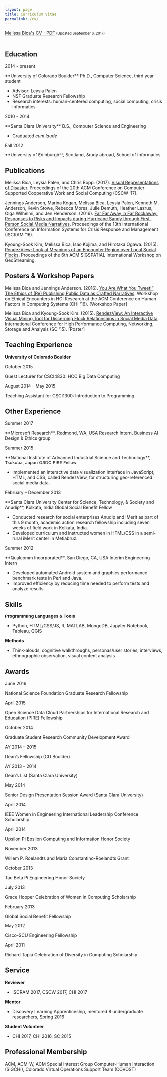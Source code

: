 ```yaml
---
layout: page
title: Curriculum Vitae
permalink: /cv/
---
```


<div><a href="/assets/files/MelissaBicaCV.pdf" target="_blank" style="display:inline;">Melissa Bica's CV - PDF</a>
<p style="font-size: 0.8em;display:inline;">(Updated September 6, 2017)</p>
</div>
<br>



## Education  
<p class="alignright">2014 - present</p>
**University of Colorado Boulder**  Ph.D., Computer Science, third year student  

* Advisor: Leysia Palen
* NSF Graduate Research Fellowship
* Research interests: human-centered computing, social computing, crisis informatics

<p class="alignright">2010 - 2014</p>
**Santa Clara University**  B.S., Computer Science and Engineering

* Graduated *cum laude*

<p class="alignright">Fall 2012</p>
**University of Edinburgh**, Scotland, Study abroad, School of Informatics



## Publications

<p class="hangingindent">Melissa Bica, Leysia Palen, and Chris Bopp. (2017). <a href="http://dl.acm.org/authorize?N21352" target="_blank" class="papertitle">Visual Representations of Disaster</a>. <span class="proceedings">Proceedings of the 20th ACM Conference on Computer Supported Cooperative Work and Social Computing </span>(CSCW ‘17).</p>

<p class="hangingindent">Jennings Anderson, Marina Kogan, Melissa Bica, Leysia Palen, Kenneth M. Anderson, Kevin Stowe, Rebecca Morss, Julie Demuth, Heather Lazrus, Olga Wilhelmi, and Jen Henderson. (2016). <a href="http://idl.iscram.org/files/jenningsanderson/2016/1388_JenningsAnderson_etal2016.pdf" target="_blank" class="papertitle"> Far Far Away in Far Rockaway: Responses to Risks and Impacts during Hurricane Sandy through First-Person Social Media Narratives</a>. <span class="proceedings">Proceedings of the 13th International Conference on Information Systems for Crisis Response and Management </span>(ISCRAM ‘16).</p>

<p class="hangingindent">Kyoung-Sook Kim, Melissa Bica, Isao Kojima, and Hirotaka Ogawa. (2015). <a href="http://dl.acm.org/authorize?N12889" target="_blank" class="papertitle">RendezView: Look at Meanings of an Encounter Region over Local Social Flocks</a>. <span class="proceedings">Proceedings of the 6th ACM SIGSPATIAL International Workshop on GeoStreaming.</span></p>



## Posters & Workshop Papers

<p class="hangingindent">Melissa Bica and Jennings Anderson. (2016). <a href="https://ethicalencountershci.files.wordpress.com/2016/03/bica-and-anderson.pdf" target="_blank" class="papertitle">You Are What You Tweet!” The Ethics of (Re) Publishing Public Data as Crafted Narratives</a>. Workshop on Ethical Encounters in HCI Research at the ACM Conference on Human Factors in Computing Systems (CHI ‘16). [Workshop Paper]</p>

<p class="hangingindent">Melissa Bica and Kyoung-Sook Kim. (2015). <a href="http://sc15.supercomputing.org/sites/all/themes/SC15images/tech_poster/tech_poster_pages/post148.html" target="_blank" class="papertitle"> RendezView: An Interactive Visual Mining Tool for Discerning Flock Relationships in Social Media Data</a>. International Conference for High Performance Computing, Networking, Storage and Analysis (SC ‘15). [Poster]</p>



## Teaching Experience
**University of Colorado Boulder**

<p class="alignright">October 2015</p>
Guest Lecturer for CSCI4830: HCC Big Data Computing  
<p class="alignright">August 2014 – May 2015</p>  
Teaching Assistant for CSCI1300: Introduction to Programming



## Other Experience
<p class="alignright">Summer 2017</p>
**Microsoft Research**, Redmond, WA, USA  
Research Intern, Business AI Design & Ethics group

<p class="alignright">Summer 2015 </p>
**National Institute of Advanced Industrial Science and Technology**, Tsukuba, Japan
OSDC PIRE Fellow

* Implemented an interactive data visualization interface in JavaScript, HTML, and CSS, called RendezView, for structuring geo-referenced social media data.

<p class="alignright">February – December 2013</p>
**Santa Clara University Center for Science, Technology, & Society and Anudip**, Kolkata, India
Global Social Benefit Fellow

* Conducted research for social enterprises Anudip and iMerit as part of this 9 month, academic action research fellowship including seven weeks of field work in Kolkata, India.
* Developed curriculum and instructed women in HTML/CSS in a semi-rural iMerit center in Metiabruz.

<p class="alignright">Summer 2012</p>
**Qualcomm Incorporated**, San Diego, CA, USA
Interim Engineering Intern

* Developed automated Android system and graphics performance benchmark tests in Perl and Java.
* Improved efficiency by reducing time needed to perform tests and analyze results.



## Skills
**Programming Languages & Tools**  

* Python, HTML/CSS/JS, R, MATLAB, MongoDB, Jupyter Notebook, Tableau, QGIS

**Methods**  

* Think-alouds, cognitive walkthroughs, personas/user stories, interviews, ethnographic observation, visual
   content analysis



## Awards
<p class="alignright">June 2016</p>
National Science Foundation Graduate Research Fellowship
<p class="alignright">April 2015</p>
Open Science Data Cloud Partnerships for International Research and Education (PIRE) Fellowship
<p class="alignright">October 2014</p>
Graduate Student Research Community Development Award
<p class="alignright">AY 2014 – 2015</p>
Dean’s Fellowship (CU Boulder)
<p class="alignright">AY 2013 – 2014</p>
Dean’s List (Santa Clara University)
<p class="alignright">May 2014</p>
Senior Design Presentation Session Award (Santa Clara University)
<p class="alignright">April 2014</p>
IEEE Women in Engineering International Leadership Conference Scholarship
<p class="alignright">April 2014</p>
Upsilon Pi Epsilon Computing and Information Honor Society
<p class="alignright">November 2013</p>
Willem P. Roelandts and Maria Constantino-Roelandts Grant
<p class="alignright">October 2013</p>
Tau Beta Pi Engineering Honor Society
<p class="alignright">July 2013</p>
Grace Hopper Celebration of Women in Computing Scholarship
<p class="alignright">February 2013</p>
Global Social Benefit Fellowship
<p class="alignright">May 2012</p>
Cisco-SCU Engineering Fellowship
<p class="alignright">April 2011</p>
Richard Tapia Celebration of Diversity in Computing Scholarship



## Service

**Reviewer**  

* ISCRAM 2017, CSCW 2017, CHI 2017

**Mentor**

* Discovery Learning Apprenticeship, mentored 8 undergraduate researchers, Spring 2016

**Student Volunteer**

* CHI 2017, CHI 2016, SC 2015



## Professional Membership
ACM, ACM-W, ACM Special Interest Group Computer-Human Interaction (SIGCHI), Colorado Virtual Operations Support Team (COVOST)

